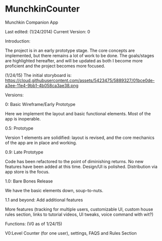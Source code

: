 # MunchkinCounter
Munchkin Companion App

Last edited: (1/24/2014) Current Version: 0

Introduction: 

The project is in an early prototype stage. The core concepts are implemented, but there remains a lot of work to be done. The goals/stages are highlighted hereafter, and will be updated as both I become more proficient and the project becomes more focused.

(1/24/15) The initial storyboard is: https://cloud.githubusercontent.com/assets/5423475/5889327/01bce0de-a3ee-11e4-9bb1-4b058ca3ae38.png


Versions:

0: Basic Wireframe/Early Prototype

Here we implement the layout and basic functional elements. Most of the app is inoperable.

0.5: Prototype

Version 1 elements are solidified: layout is revised, and the core mechanics of the app are in place and working.

0.9: Late Prototype

Code has been refactored to the point of diminishing returns. No new features have been added at this time. Design/UI is polished. Distribution via app store is the focus.

1.0: Bare Bones Release

We have the basic elements down, soup-to-nuts. 

1.1 and beyond: Add additional features

More features (tracking for multiple users, customizable UI, custom house rules section, links to tutorial videos, UI tweaks, voice command with wit?)


Functions: (V0 as of 1/24/15)

V0:Level Counter (for one user), settings, FAQS and Rules Section

